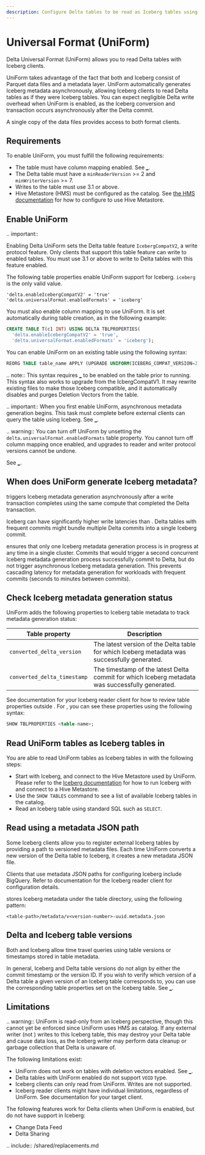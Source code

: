 ```yaml
---
description: Configure Delta tables to be read as Iceberg tables using UniForm.
---
```


# Universal Format (UniForm)

Delta Universal Format (UniForm) allows you to read Delta tables with Iceberg clients.

UniForm takes advantage of the fact that both <Delta> and Iceberg consist of Parquet data files and a metadata layer. UniForm automatically generates Iceberg metadata asynchronously, allowing Iceberg clients to read Delta tables as if they were Iceberg tables. You can expect negligible Delta write overhead when UniForm is enabled, as the Iceberg conversion and transaction occurs asynchronously after the Delta commit.

A single copy of the data files provides access to both format clients.

## Requirements

To enable UniForm, you must fulfill the following requirements:

- The table must have column mapping enabled. See [_](delta-column-mapping.md).
- The Delta table must have a `minReaderVersion` >= 2 and `minWriterVersion` >= 7.
- Writes to the table must use <Delta> 3.1 or above.
- Hive Metastore (HMS) must be configured as the catalog. See [the HMS documentation](https://spark.apache.org/docs/latest/sql-data-sources-hive-tables.html) for how to configure <AS> to use Hive Metastore.

## Enable <Delta> UniForm

.. important::

  Enabling Delta UniForm sets the Delta table feature `IcebergCompatV2`, a write protocol feature. Only clients that support this table feature can write to enabled tables. You must use <Delta> 3.1 or above to write to Delta tables with this feature enabled.

The following table properties enable UniForm support for Iceberg. `iceberg` is the only valid value.

```
'delta.enableIcebergCompatV2' = 'true'
'delta.universalFormat.enabledFormats' = 'iceberg'
```


You must also enable column mapping to use UniForm. It is set automatically during table creation, as in the following example:

```sql
CREATE TABLE T(c1 INT) USING DELTA TBLPROPERTIES(
  'delta.enableIcebergCompatV2' = 'true',
  'delta.universalFormat.enabledFormats' = 'iceberg');
```

You can enable UniForm on an existing table using the following syntax:


```sql
REORG TABLE table_name APPLY (UPGRADE UNIFORM(ICEBERG_COMPAT_VERSION=2));
```
.. note:: This syntax requires [_](delta-column-mapping.md) to be enabled on the table prior to running. This syntax also works to upgrade from the IcbergCompatV1. It may rewrite existing files to make those Iceberg compatible, and it automatically disables and purges Deletion Vectors from the table.

.. important:: When you first enable UniForm, asynchronous metadata generation begins. This task must complete before external clients can query the table using Iceberg. See [_](#status).

.. warning:: You can turn off UniForm by unsetting the `delta.universalFormat.enabledFormats` table property. You cannot turn off column mapping once enabled, and upgrades to <Delta> reader and writer protocol versions cannot be undone.

See [_](#limitations).

## When does UniForm generate Iceberg metadata?

<Delta> triggers Iceberg metadata generation asynchronously after a <Delta> write transaction completes using the same compute that completed the Delta transaction.

Iceberg can have significantly higher write latencies than <Delta>. Delta tables with frequent commits might bundle multiple Delta commits into a single Iceberg commit.

<Delta> ensures that only one Iceberg metadata generation process is in progress at any time in a single cluster. Commits that would trigger a second concurrent Iceberg metadata generation process successfully commit to Delta, but do not trigger asynchronous Iceberg metadata generation. This prevents cascading latency for metadata generation for workloads with frequent commits (seconds to minutes between commits).

## <a id="status"></a> Check Iceberg metadata generation status

UniForm adds the following properties to Iceberg table metadata to track metadata generation status:

| Table property | Description |
| --- | --- |
| `converted_delta_version` | The latest version of the Delta table for which Iceberg metadata was successfully generated. |
| `converted_delta_timestamp` | The timestamp of the latest Delta commit for which Iceberg metadata was successfully generated. |

See documentation for your Iceberg reader client for how to review table properties outside <Delta>. For <AS>, you can see these properties using the following syntax:

```sql
SHOW TBLPROPERTIES <table-name>;
```

## Read UniForm tables as Iceberg tables in <AS>

You are able to read UniForm tables as Iceberg tables in <AS> with the following steps:
* Start <AS> with Iceberg, and connect to the Hive Metastore used by UniForm. Please refer to the [Iceberg documentation](https://iceberg.apache.org/docs/latest/spark-configuration/#catalogs) for how to run Iceberg with <AS> and connect to a Hive Metastore.
* Use the `SHOW TABLES` command to see a list of available Iceberg tables in the catalog.
* Read an Iceberg table using standard SQL such as `SELECT`. 

## Read using a metadata JSON path

Some Iceberg clients allow you to register external Iceberg tables by providing a path to versioned metadata files. Each time UniForm converts a new version of the Delta table to Iceberg, it creates a new metadata JSON file.

Clients that use metadata JSON paths for configuring Iceberg include BigQuery. Refer to documentation for the Iceberg reader client for configuration details.

<Delta> stores Iceberg metadata under the table directory, using the following pattern:

```
<table-path>/metadata/v<version-number>-uuid.metadata.json
```

## <a id="versions"></a> Delta and Iceberg table versions

Both <Delta> and Iceberg allow time travel queries using table versions or timestamps stored in table metadata.

In general, Iceberg and Delta table versions do not align by either the commit timestamp or the version ID. If you wish to verify which version of a Delta table a given version of an Iceberg table corresponds to, you can use the corresponding table properties set on the Iceberg table. See [_](#status).

## Limitations

.. warning:: UniForm is read-only from an Iceberg perspective, though this cannot yet be enforced since UniForm uses HMS as catalog. If any external writer (not <Delta>) writes to this Iceberg table, this may destroy your Delta table and cause data loss, as the Iceberg writer may perform data cleanup or garbage collection that Delta is unaware of.

The following limitations exist:

- UniForm does not work on tables with deletion vectors enabled. See [_](delta-deletion-vectors.md).
- Delta tables with UniForm enabled do not support `VOID` type.
- Iceberg clients can only read from UniForm. Writes are not supported.
- Iceberg reader clients might have individual limitations, regardless of UniForm. See documentation for your target client.

The following <Delta> features work for Delta clients when UniForm is enabled, but do not have support in Iceberg:

- Change Data Feed
- Delta Sharing

.. include:: /shared/replacements.md
